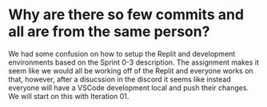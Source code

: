 # Why are there so few commits and all are from the same person?

We had some confusion on how to setup the Replit and development environments based on the Sprint 0-3 description. The assignment makes it seem like we would all be working off of the Replit and everyone works on that, however, after a disucssion in the discord it seems like instead everyone will have a VSCode development local and push their changes. 
We will start on this with Iteration 01.
